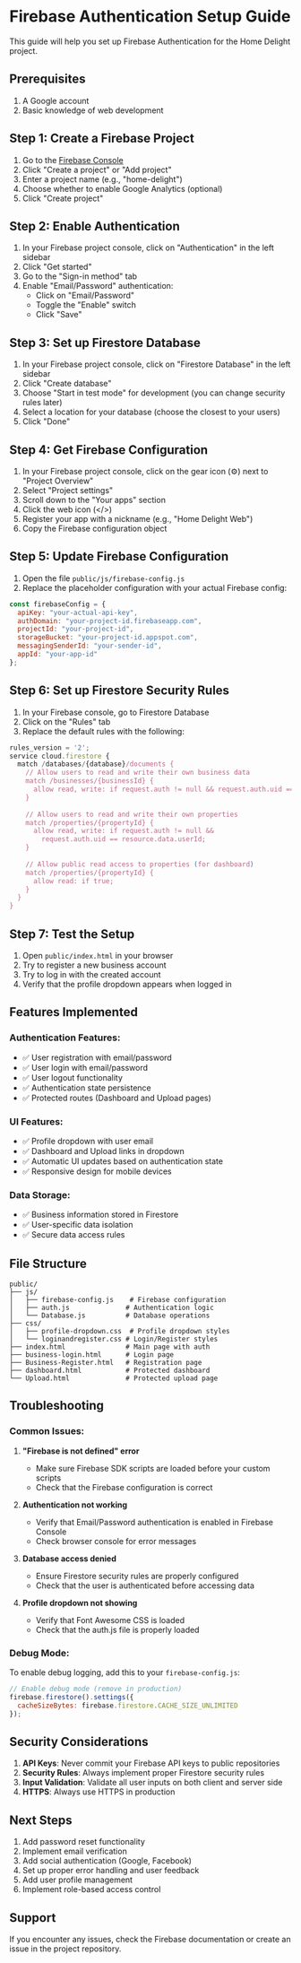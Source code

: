# Firebase Authentication Setup Guide

This guide will help you set up Firebase Authentication for the Home Delight project.

## Prerequisites

1. A Google account
2. Basic knowledge of web development

## Step 1: Create a Firebase Project

1. Go to the [Firebase Console](https://console.firebase.google.com/)
2. Click "Create a project" or "Add project"
3. Enter a project name (e.g., "home-delight")
4. Choose whether to enable Google Analytics (optional)
5. Click "Create project"

## Step 2: Enable Authentication

1. In your Firebase project console, click on "Authentication" in the left sidebar
2. Click "Get started"
3. Go to the "Sign-in method" tab
4. Enable "Email/Password" authentication:
   - Click on "Email/Password"
   - Toggle the "Enable" switch
   - Click "Save"

## Step 3: Set up Firestore Database

1. In your Firebase project console, click on "Firestore Database" in the left sidebar
2. Click "Create database"
3. Choose "Start in test mode" for development (you can change security rules later)
4. Select a location for your database (choose the closest to your users)
5. Click "Done"

## Step 4: Get Firebase Configuration

1. In your Firebase project console, click on the gear icon (⚙️) next to "Project Overview"
2. Select "Project settings"
3. Scroll down to the "Your apps" section
4. Click the web icon (</>)
5. Register your app with a nickname (e.g., "Home Delight Web")
6. Copy the Firebase configuration object

## Step 5: Update Firebase Configuration

1. Open the file `public/js/firebase-config.js`
2. Replace the placeholder configuration with your actual Firebase config:

```javascript
const firebaseConfig = {
  apiKey: "your-actual-api-key",
  authDomain: "your-project-id.firebaseapp.com",
  projectId: "your-project-id",
  storageBucket: "your-project-id.appspot.com",
  messagingSenderId: "your-sender-id",
  appId: "your-app-id"
};
```

## Step 6: Set up Firestore Security Rules

1. In your Firebase console, go to Firestore Database
2. Click on the "Rules" tab
3. Replace the default rules with the following:

```javascript
rules_version = '2';
service cloud.firestore {
  match /databases/{database}/documents {
    // Allow users to read and write their own business data
    match /businesses/{businessId} {
      allow read, write: if request.auth != null && request.auth.uid == businessId;
    }
    
    // Allow users to read and write their own properties
    match /properties/{propertyId} {
      allow read, write: if request.auth != null && 
        request.auth.uid == resource.data.userId;
    }
    
    // Allow public read access to properties (for dashboard)
    match /properties/{propertyId} {
      allow read: if true;
    }
  }
}
```

## Step 7: Test the Setup

1. Open `public/index.html` in your browser
2. Try to register a new business account
3. Try to log in with the created account
4. Verify that the profile dropdown appears when logged in

## Features Implemented

### Authentication Features:
- ✅ User registration with email/password
- ✅ User login with email/password
- ✅ User logout functionality
- ✅ Authentication state persistence
- ✅ Protected routes (Dashboard and Upload pages)

### UI Features:
- ✅ Profile dropdown with user email
- ✅ Dashboard and Upload links in dropdown
- ✅ Automatic UI updates based on authentication state
- ✅ Responsive design for mobile devices

### Data Storage:
- ✅ Business information stored in Firestore
- ✅ User-specific data isolation
- ✅ Secure data access rules

## File Structure

```
public/
├── js/
│   ├── firebase-config.js    # Firebase configuration
│   ├── auth.js              # Authentication logic
│   └── Database.js          # Database operations
├── css/
│   ├── profile-dropdown.css  # Profile dropdown styles
│   └── loginandregister.css # Login/Register styles
├── index.html               # Main page with auth
├── business-login.html      # Login page
├── Business-Register.html   # Registration page
├── dashboard.html           # Protected dashboard
└── Upload.html              # Protected upload page
```

## Troubleshooting

### Common Issues:

1. **"Firebase is not defined" error**
   - Make sure Firebase SDK scripts are loaded before your custom scripts
   - Check that the Firebase configuration is correct

2. **Authentication not working**
   - Verify that Email/Password authentication is enabled in Firebase Console
   - Check browser console for error messages

3. **Database access denied**
   - Ensure Firestore security rules are properly configured
   - Check that the user is authenticated before accessing data

4. **Profile dropdown not showing**
   - Verify that Font Awesome CSS is loaded
   - Check that the auth.js file is properly loaded

### Debug Mode:

To enable debug logging, add this to your `firebase-config.js`:

```javascript
// Enable debug mode (remove in production)
firebase.firestore().settings({
  cacheSizeBytes: firebase.firestore.CACHE_SIZE_UNLIMITED
});
```

## Security Considerations

1. **API Keys**: Never commit your Firebase API keys to public repositories
2. **Security Rules**: Always implement proper Firestore security rules
3. **Input Validation**: Validate all user inputs on both client and server side
4. **HTTPS**: Always use HTTPS in production

## Next Steps

1. Add password reset functionality
2. Implement email verification
3. Add social authentication (Google, Facebook)
4. Set up proper error handling and user feedback
5. Add user profile management
6. Implement role-based access control

## Support

If you encounter any issues, check the Firebase documentation or create an issue in the project repository. 